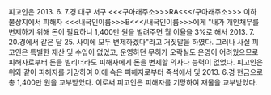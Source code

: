 피고인은 2013. 6. 7.경 대구 서구 <<<구아래주소>>>RA<<</구아래주소>>> 이하 불상지에서 피해자 <<<내국인이름>>>B<<</내국인이름>>>에게 "내가 개인채무를 변제하기 위해 돈이 필요하니 1,400만 원을 빌려주면 월 이율을 3%로 해서 2013. 7. 20.경에서 같은 달 25. 사이에 모두 변제하겠다"라고 거짓말을 하였다.
그러나 사실 피고인은 특별한 재산 및 수입이 없었고, 운영하던 무허가 오락실도 운영이 어려웠으므로 피해자로부터 돈을 빌리더라도 피해자에게 돈을 변제할 의사나 능력이 없었다.
피고인은 위와 같이 피해자를 기망하여 이에 속은 피해자로부터 즉석에서 및 2013. 6.경 현금으로 총 1,400만 원을 교부받았다.
이로써 피고인은 피해자를 기망하여 재물을 교부받았다.